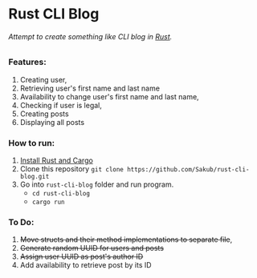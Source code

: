 # Rust CLI Blog

###### Attempt to create something like CLI blog in [Rust](https://www.rust-lang.org).
### Features:
1. Creating user,
2. Retrieving user's first name and last name
3. Availability to change user's first name and last name,
4. Checking if user is legal,
5. Creating posts
6. Displaying all posts

### How to run:
1. [Install Rust and Cargo](https://doc.rust-lang.org/cargo/getting-started/installation.html)
2. Clone this repository
   `git clone https://github.com/Sakub/rust-cli-blog.git`
3. Go into `rust-cli-blog` folder and run program.
   - `cd rust-cli-blog`
   - `cargo run`

### To Do:
1. ~~Move structs and their method implementations to separate file~~,
2. ~~Generate random UUID for users and posts~~
3. ~~Assign user UUID as post's author ID~~
4. Add availability to retrieve post by its ID